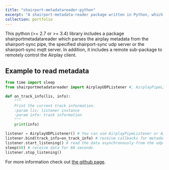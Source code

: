 ```yaml
---
title: "shairport-metadatareader-python"
excerpt: "A shairport-metadata-reader package written in Python, which supports reading the metadata from the pipe file, the UDP-server and the MQTT server if configured."
collection: portfolio
---
```


This python (>= 2.7 or >= 3.4) library includes a package shairportmetadatareader which parses the airplay metadata from the shairport-sync pipe, the specified shairport-sync udp server or the shairport-sync mqtt server. In addition, it includes a remote sub-package to remotely control the Airplay client.

## Example to read metadata
```Python
from time import sleep
from shairportmetadatareader import AirplayUDPListener #, AirplayPipeListener

def on_track_info(lis, info):
    """
    Print the current track information.
    :param lis: listener instance
    :param info: track information
    """
    print(info)

listener = AirplayUDPListener() # You can use AirplayPipeListener or AirplayMQTTListener
listener.bind(track_info=on_track_info) # receive callbacks for metadata changes
listener.start_listening() # read the data asynchronously from the udp server
sleep(60) # receive data for 60 seconds
listener.stop_listening()
```

For more information check out [the github page](https://github.com/Schlaubischlump/shairport-metadatareader-python).
